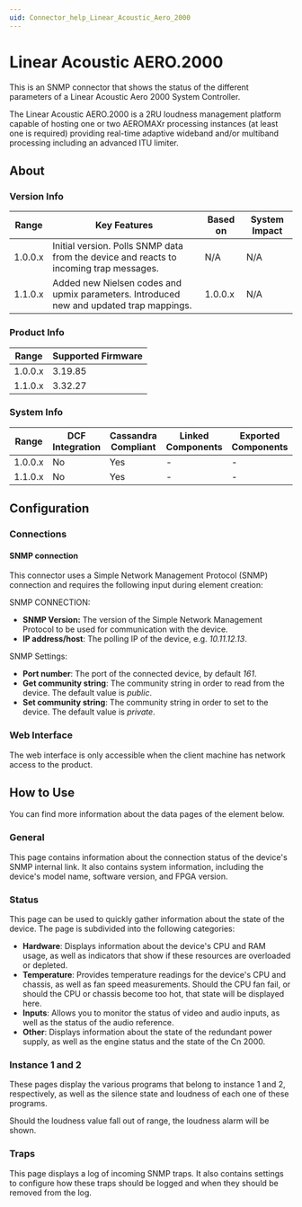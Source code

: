 ```yaml
---
uid: Connector_help_Linear_Acoustic_Aero_2000
---
```


# Linear Acoustic AERO.2000

This is an SNMP connector that shows the status of the different parameters of a Linear Acoustic Aero 2000 System Controller.

The Linear Acoustic AERO.2000 is a 2RU loudness management platform capable of hosting one or two AEROMAXr processing instances (at least one is required) providing real-time adaptive wideband and/or multiband processing including an advanced ITU limiter.

## About

### Version Info

| Range   | Key Features                                                                            | Based on | System Impact |
|---------|-----------------------------------------------------------------------------------------|----------|---------------|
| 1.0.0.x | Initial version. Polls SNMP data from the device and reacts to incoming trap messages.  | N/A      | N/A           |
| 1.1.0.x | Added new Nielsen codes and upmix parameters. Introduced new and updated trap mappings. | 1.0.0.x  | N/A           |

### Product Info

| Range     | Supported Firmware     |
|-----------|------------------------|
| 1.0.0.x   | 3.19.85                |
| 1.1.0.x   | 3.32.27                |

### System Info

| Range     | DCF Integration     | Cassandra Compliant     | Linked Components     | Exported Components     |
|-----------|---------------------|-------------------------|-----------------------|-------------------------|
| 1.0.0.x   | No                  | Yes                     | -                     | -                       |
| 1.1.0.x   | No                  | Yes                     | -                     | -                       |

## Configuration

### Connections

#### SNMP connection

This connector uses a Simple Network Management Protocol (SNMP) connection and requires the following input during element creation:

SNMP CONNECTION:

- **SNMP Version:** The version of the Simple Network Management Protocol to be used for communication with the device.
- **IP address/host**: The polling IP of the device, e.g. *10.11.12.13*.

SNMP Settings:

- **Port number**: The port of the connected device, by default *161*.
- **Get community string**: The community string in order to read from the device. The default value is *public*.
- **Set community string**: The community string in order to set to the device. The default value is *private*.

### Web Interface

The web interface is only accessible when the client machine has network access to the product.

## How to Use

You can find more information about the data pages of the element below.

### General

This page contains information about the connection status of the device's SNMP internal link. It also contains system information, including the device's model name, software version, and FPGA version.

### Status

This page can be used to quickly gather information about the state of the device. The page is subdivided into the following categories:

- **Hardware**: Displays information about the device's CPU and RAM usage, as well as indicators that show if these resources are overloaded or depleted.
- **Temperature**: Provides temperature readings for the device's CPU and chassis, as well as fan speed measurements. Should the CPU fan fail, or should the CPU or chassis become too hot, that state will be displayed here.
- **Inputs**: Allows you to monitor the status of video and audio inputs, as well as the status of the audio reference.
- **Other**: Displays information about the state of the redundant power supply, as well as the engine status and the state of the Cn 2000.

### Instance 1 and 2

These pages display the various programs that belong to instance 1 and 2, respectively, as well as the silence state and loudness of each one of these programs.

Should the loudness value fall out of range, the loudness alarm will be shown.

### Traps

This page displays a log of incoming SNMP traps. It also contains settings to configure how these traps should be logged and when they should be removed from the log.
